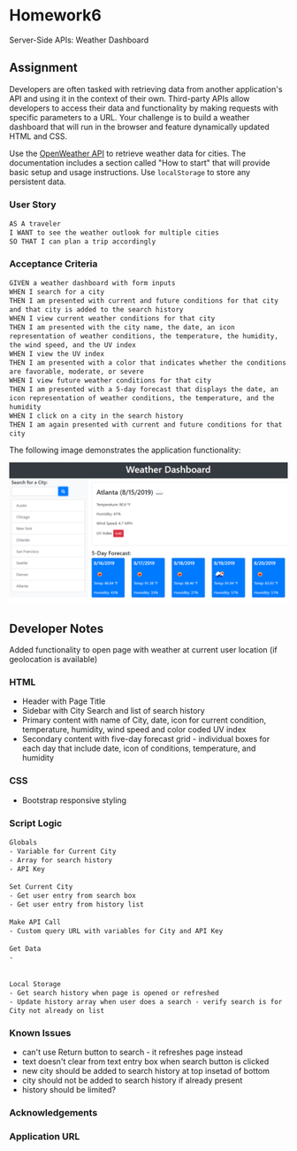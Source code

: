 # Homework6

Server-Side APIs: Weather Dashboard

## Assignment

Developers are often tasked with retrieving data from another application's API and using it in the context of their own. Third-party APIs allow developers to access their data and functionality by making requests with specific parameters to a URL. Your challenge is to build a weather dashboard that will run in the browser and feature dynamically updated HTML and CSS.

Use the [OpenWeather API](https://openweathermap.org/api) to retrieve weather data for cities. The documentation includes a section called "How to start" that will provide basic setup and usage instructions. Use `localStorage` to store any persistent data.

### User Story

```
AS A traveler
I WANT to see the weather outlook for multiple cities
SO THAT I can plan a trip accordingly
```

### Acceptance Criteria

```
GIVEN a weather dashboard with form inputs
WHEN I search for a city
THEN I am presented with current and future conditions for that city and that city is added to the search history
WHEN I view current weather conditions for that city
THEN I am presented with the city name, the date, an icon representation of weather conditions, the temperature, the humidity, the wind speed, and the UV index
WHEN I view the UV index
THEN I am presented with a color that indicates whether the conditions are favorable, moderate, or severe
WHEN I view future weather conditions for that city
THEN I am presented with a 5-day forecast that displays the date, an icon representation of weather conditions, the temperature, and the humidity
WHEN I click on a city in the search history
THEN I am again presented with current and future conditions for that city
```

The following image demonstrates the application functionality:

![weather dashboard demo](./Assets/06-server-side-apis-homework-demo.png)

## Developer Notes

Added functionality to open page with weather at current user location (if geolocation is available)

### HTML

- Header with Page Title
- Sidebar with City Search and list of search history
- Primary content with name of City, date, icon for current condition, temperature, humidity, wind speed and color coded UV index
- Secondary content with five-day forecast grid - individual boxes for each day that include date, icon of conditions, temperature, and humidity

### CSS

- Bootstrap responsive styling

### Script Logic

```
Globals
- Variable for Current City
- Array for search history
- API Key

Set Current City
- Get user entry from search box
- Get user entry from history list

Make API Call
- Custom query URL with variables for City and API Key

Get Data
-


Local Storage
- Get search history when page is opened or refreshed
- Update history array when user does a search - verify search is for City not already on list

```

### Known Issues

- can't use Return button to search - it refreshes page instead
- text doesn't clear from text entry box when search button is clicked
- new city should be added to search history at top insetad of bottom
- city should not be added to search history if already present
- history should be limited?

### Acknowledgements

### Application URL
